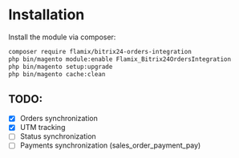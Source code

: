 # Installation

Install the module via composer:

```bash
composer require flamix/bitrix24-orders-integration
php bin/magento module:enable Flamix_Bitrix24OrdersIntegration
php bin/magento setup:upgrade
php bin/magento cache:clean
```

## TODO:
- [x] Orders synchronization
- [x] UTM tracking
- [ ] Status synchronization
- [ ] Payments synchronization (sales_order_payment_pay)
